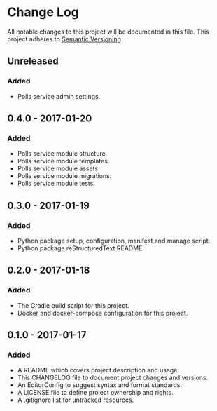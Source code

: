 # Change Log

All notable changes to this project will be documented in this file. This
project adheres to [Semantic Versioning](http://semver.org).

## Unreleased

### Added

  - Polls service admin settings.

## 0.4.0 - 2017-01-20

### Added

  - Polls service module structure.
  - Polls service module templates.
  - Polls service module assets.
  - Polls service module migrations.
  - Polls service module tests.

## 0.3.0 - 2017-01-19

### Added

  - Python package setup, configuration, manifest and manage script.
  - Python package reStructuredText README.

## 0.2.0 - 2017-01-18

### Added

  - The Gradle build script for this project.
  - Docker and docker-compose configuration for this project.

## 0.1.0 - 2017-01-17

### Added

  - A README which covers project description and usage.
  - This CHANGELOG file to document project changes and versions.
  - An EditorConfig to suggest syntax and format standards.
  - A LICENSE file to define project ownership and rights.
  - A .gitignore list for untracked resources.
